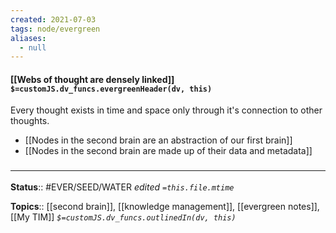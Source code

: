 ```yaml
---
created: 2021-07-03
tags: node/evergreen
aliases:
  - null
---
```


#### [[Webs of thought are densely linked]] `$=customJS.dv_funcs.evergreenHeader(dv, this)`

Every thought exists in time and space only through it's connection to other thoughts.  
- [[Nodes in the second brain are an abstraction of our first brain]]
- [[Nodes in the second brain are made up of their data and metadata]]

### <hr class="footnote"/>

**Status**:: #EVER/SEED/WATER 
*edited `=this.file.mtime`*

**Topics**:: [[second brain]], [[knowledge management]], [[evergreen notes]], [[My TIM]] 
*`$=customJS.dv_funcs.outlinedIn(dv, this)`*

